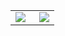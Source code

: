 

<table align="center">
<tr>
  <td width=54%>
  <img style="height:auto;" src="https://github-readme-stats.vercel.app/api?username=OrientoNubo&show_icons=true&count_private=true&hide_rank=false&hide=prs&bg_color=30,F4A7B9,6A4C9C&title_color=fff&text_color=fff&hide_border=true">
  </td>
  <td  width=46%>
  <img style="height:auto;" src="https://github-readme-stats.vercel.app/api/top-langs/?username=OrientoNubo&layout=compact&hide=javascript,css,scss&langs_count=4&bg_color=60,6A4C9C,904e95&title_color=fff&text_color=fff&hide_border=true" >
  </td>
</tr>



